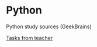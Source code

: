 # Python
Python study sources (GeekBrains)


[Tasks from teacher](https://docs.google.com/document/d/1V2ClIXsPWO15NnIAk_XlwY8jvgZUVHR8pKLGCX8mxJM/edit)